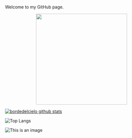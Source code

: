 Welcome to my GitHub page.

<div id="header" align="center">
  <img src="https://giphy.com/stickers/FNBO-covid-wfh-workfromhome-KZ4vcCsB00OfUICNve" width="300"/>
</div>

[![bordedelcielo github stats](https://github-readme-stats.vercel.app/api?username=bordedelcielo)](https://github.com/bordedelcielo/github-readme-stats)

![Top Langs](https://github-readme-stats.vercel.app/api/top-langs/?username=bordedelcielo&hide=Jupyter+Notebook&theme=tokyonight)

![This is an image](https://www.codewars.com/users/bordedelcielo/badges/large)
